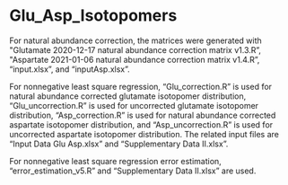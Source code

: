 # Glu_Asp_Isotopomers
For natural abundance correction, the matrices were generated with "Glutamate 2020-12-17 natural abundance correction matrix v1.3.R”, "Aspartate 2021-01-06 natural abundance correction matrix v1.4.R”, “input.xlsx”, and “inputAsp.xlsx”.

For nonnegative least square regression, “Glu_correction.R” is used for natural abundance corrected glutamate isotopomer distribution, “Glu_uncorrection.R” is used for uncorrected glutamate isotopomer distribution, “Asp_correction.R” is used for natural abundance corrected aspartate isotopomer distribution, and “Asp_uncorrection.R” is used for uncorrected aspartate isotopomer distribution. The related input files are “Input Data Glu Asp.xlsx” and “Supplementary Data II.xlsx”.

For nonnegative least square regression error estimation, “error_estimation_v5.R” and “Supplementary Data II.xlsx” are used.
